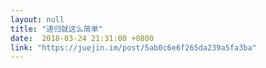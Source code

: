 ```yaml
---
layout: null
title: "递归就这么简单"
date:  2018-03-24 21:31:00 +0800
link: "https://juejin.im/post/5ab0c6e6f265da239a5fa3ba"
---
```


